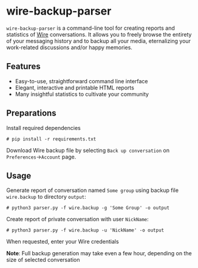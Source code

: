 # wire-backup-parser
`wire-backup-parser` is a command-line tool for creating reports and statistics of 
[Wire](https://github.com/wireapp/wire) conversations. It allows you to freely browse the entirety of your 
messaging history and to backup all your media, eternalizing your work-related discussions and/or happy memories.

## Features

* Easy-to-use, straightforward command line interface
* Elegant, interactive and printable HTML reports
* Many insightful statistics to cultivate your community

## Preparations
Install required dependencies
```shell script
# pip install -r requirements.txt
```
Download Wire backup file by selecting `Back up conversation` on `Preferences`->`Account` page.

## Usage
Generate report of conversation named `Some group` using backup file `wire.backup` to directory `output`:
```shell script
# python3 parser.py -f wire.backup -g 'Some Group' -o output
```
Create report of private conversation with user `NickName`:
```shell script
# python3 parser.py -f wire.backup -u 'NickName' -o output
```
When requested, enter your Wire credentials

**Note**: Full backup generation may take even a few hour, depending on the size of selected conversation
